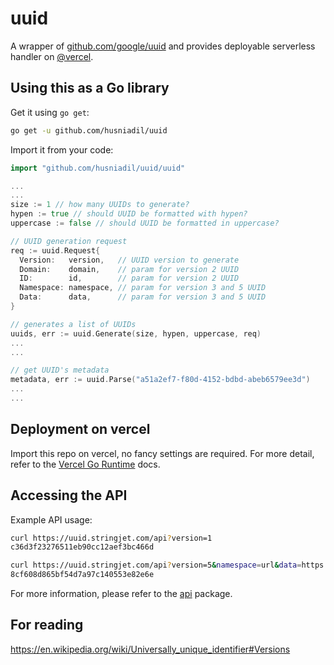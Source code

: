 # uuid

A wrapper of [github.com/google/uuid](https://github.com/google/uuid) and provides deployable serverless handler on [@vercel](https://github.com/vercel).

## Using this as a Go library

Get it using `go get`:

```sh
go get -u github.com/husniadil/uuid
```

Import it from your code:

```go
import "github.com/husniadil/uuid/uuid"

...
...
size := 1 // how many UUIDs to generate?
hypen := true // should UUID be formatted with hypen?
uppercase := false // should UUID be formatted in uppercase?

// UUID generation request
req := uuid.Request{
  Version:   version,   // UUID version to generate
  Domain:    domain,    // param for version 2 UUID
  ID:        id,        // param for version 2 UUID
  Namespace: namespace, // param for version 3 and 5 UUID
  Data:      data,      // param for version 3 and 5 UUID
}

// generates a list of UUIDs
uuids, err := uuid.Generate(size, hypen, uppercase, req)
...
...

// get UUID's metadata
metadata, err := uuid.Parse("a51a2ef7-f80d-4152-bdbd-abeb6579ee3d")
...
...
```

## Deployment on vercel

Import this repo on vercel, no fancy settings are required. For more detail, refer to the [Vercel Go Runtime](https://vercel.com/docs/runtimes#official-runtimes/go) docs.

## Accessing the API

Example API usage:

```sh
curl https://uuid.stringjet.com/api?version=1
c36d3f23276511eb90cc12aef3bc466d

curl https://uuid.stringjet.com/api?version=5&namespace=url&data=https://uuid.stringjet.com
8cf608d865bf54d7a97c140553e82e6e
```

For more information, please refer to the [api](https://github.com/husniadil/uuid/tree/main/api) package.

## For reading

https://en.wikipedia.org/wiki/Universally_unique_identifier#Versions
